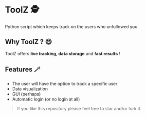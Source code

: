 # ToolZ 🕵️

Python script which keeps track on the users who unfollowed you

## Why ToolZ ? 😄
ToolZ offers **live tracking**, **data storage** and **fast results** !

## Features 🪄

- The user will have the option to track a specific user
- Data visualization
- GUI (perhaps) 
- Automatic login (or no login at all)

> If you like this repository please feel free to star and/or fork it.
